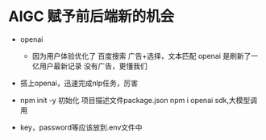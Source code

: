 # AIGC 赋予前后端新的机会

- openai
   - 因为用户体验优化了
      百度搜索 广告+选择，文本匹配
      openai 是刷新了一亿用户最新记录 没有广告，更懂我们

- 搭上openai，迅速完成nlp任务，厉害

- npm init -y 初始化
  项目描述文件package.json
  npm i openai   sdk,大模型调用

- key，password等应该放到.env文件中
  